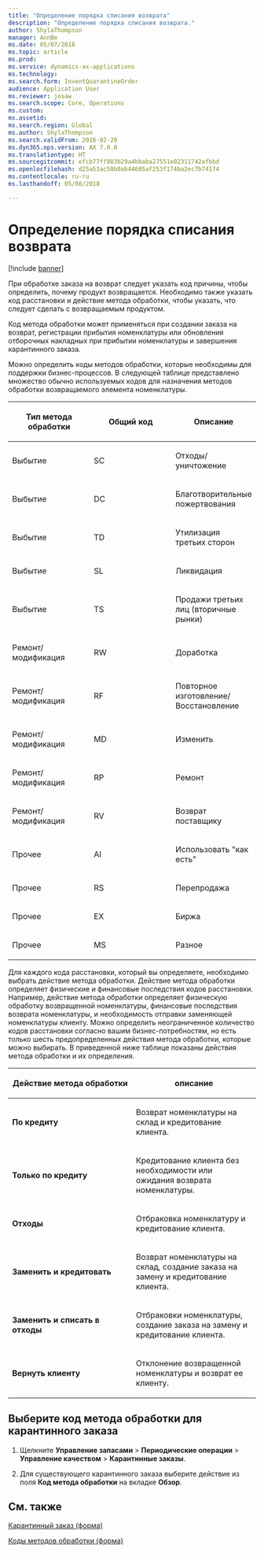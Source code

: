 ```yaml
---
title: "Определение порядка списания возврата"
description: "Определение порядка списания возврата."
author: ShylaThompson
manager: AnnBe
ms.date: 05/07/2018
ms.topic: article
ms.prod: 
ms.service: dynamics-ax-applications
ms.technology: 
ms.search.form: InventQuarantineOrder
audience: Application User
ms.reviewer: josaw
ms.search.scope: Core, Operations
ms.custom: 
ms.assetid: 
ms.search.region: Global
ms.author: ShylaThompson
ms.search.validFrom: 2016-02-28
ms.dyn365.ops.version: AX 7.0.0
ms.translationtype: HT
ms.sourcegitcommit: efcb77ff883b29a4bbaba27551e02311742afbbd
ms.openlocfilehash: d25a53ac58b0ab44605af253f174ba2ec7b74174
ms.contentlocale: ru-ru
ms.lasthandoff: 05/08/2018

---
```


# <a name="specify-how-to-dispose-of-returned-items"></a>Определение порядка списания возврата 

[!include [banner](../includes/banner.md)]


При обработке заказа на возврат следует указать код причины, чтобы определить, почему продукт возвращается. Необходимо также указать код расстановки и действие метода обработки, чтобы указать, что следует сделать с возвращаемым продуктом.

Код метода обработки может применяться при создании заказа на возврат, регистрации прибытия номенклатуры или обновления отборочных накладных при прибытии номенклатуры и завершения карантинного заказа.

Можно определить коды методов обработки, которые необходимы для поддержки бизнес-процессов. В следующей таблице представлено множество обычно используемых кодов для назначения методов обработки возвращаемого элемента номенклатуры.

<table>
<colgroup>
<col style="width: 33%" />
<col style="width: 33%" />
<col style="width: 33%" />
</colgroup>
<thead>
<tr class="header">
<th><p>Тип метода обработки</p></th>
<th><p>Общий код</p></th>
<th><p>Описание</p></th>
</tr>
</thead>
<tbody>
<tr class="odd">
<td><p>Выбытие</p></td>
<td><p>SC</p></td>
<td><p>Отходы/уничтожение</p></td>
</tr>
<tr class="even">
<td><p>Выбытие</p></td>
<td><p>DC</p></td>
<td><p>Благотворительные пожертвования</p></td>
</tr>
<tr class="odd">
<td><p>Выбытие</p></td>
<td><p>TD</p></td>
<td><p>Утилизация третьих сторон</p></td>
</tr>
<tr class="even">
<td><p>Выбытие</p></td>
<td><p>SL</p></td>
<td><p>Ликвидация</p></td>
</tr>
<tr class="odd">
<td><p>Выбытие</p></td>
<td><p>TS</p></td>
<td><p>Продажи третьих лиц (вторичные рынки)</p></td>
</tr>
<tr class="even">
<td><p>Ремонт/модификация</p></td>
<td><p>RW</p></td>
<td><p>Доработка</p></td>
</tr>
<tr class="odd">
<td><p>Ремонт/модификация</p></td>
<td><p>RF</p></td>
<td><p>Повторное изготовление/Восстановление</p></td>
</tr>
<tr class="even">
<td><p>Ремонт/модификация</p></td>
<td><p>MD</p></td>
<td><p>Изменить</p></td>
</tr>
<tr class="odd">
<td><p>Ремонт/модификация</p></td>
<td><p>RP</p></td>
<td><p>Ремонт</p></td>
</tr>
<tr class="even">
<td><p>Ремонт/модификация</p></td>
<td><p>RV</p></td>
<td><p>Возврат поставщику</p></td>
</tr>
<tr class="odd">
<td><p>Прочее</p></td>
<td><p>AI</p></td>
<td><p>Использовать "как есть"</p></td>
</tr>
<tr class="even">
<td><p>Прочее</p></td>
<td><p>RS</p></td>
<td><p>Перепродажа</p></td>
</tr>
<tr class="odd">
<td><p>Прочее</p></td>
<td><p>EX</p></td>
<td><p>Биржа</p></td>
</tr>
<tr class="even">
<td><p>Прочее</p></td>
<td><p>MS</p></td>
<td><p>Разное</p></td>
</tr>
</tbody>
</table>


Для каждого кода расстановки, который вы определяете, необходимо выбрать действие метода обработки. Действие метода обработки определяет физические и финансовые последствия кодов расстановки. Например, действие метода обработки определяет физическую обработку возвращенной номенклатуры, финансовые последствия возврата номенклатуры, и необходимость отправки заменяющей номенклатуры клиенту. Можно определить неограниченное количество кодов расстановки согласно вашим бизнес-потребностям, но есть только шесть предопределенных действия метода обработки, которые можно выбирать. В приведенной ниже таблице показаны действия метода обработки и их определения.

<table>
<colgroup>
<col style="width: 50%" />
<col style="width: 50%" />
</colgroup>
<thead>
<tr class="header">
<th><p>Действие метода обработки</p></th>
<th><p>описание</p></th>
</tr>
</thead>
<tbody>
<tr class="odd">
<td><p><strong>По кредиту</strong></p></td>
<td><p>Возврат номенклатуры на склад и кредитование клиента.</p></td>
</tr>
<tr class="even">
<td><p><strong>Только по кредиту</strong></p></td>
<td><p>Кредитование клиента без необходимости или ожидания возврата номенклатуры.</p></td>
</tr>
<tr class="odd">
<td><p><strong>Отходы</strong></p></td>
<td><p>Отбраковка номенклатуру и кредитование клиента.</p></td>
</tr>
<tr class="even">
<td><p><strong>Заменить и кредитовать</strong></p></td>
<td><p>Возврат номенклатуры на склад, создание заказа на замену и кредитование клиента.</p></td>
</tr>
<tr class="odd">
<td><p><strong>Заменить и списать в отходы</strong></p></td>
<td><p>Отбраковки номенклатуры, создание заказа на замену и кредитование клиента.</p></td>
</tr>
<tr class="even">
<td><p><strong>Вернуть клиенту</strong></p></td>
<td><p>Отклонение возвращенной номенклатуры и возврат ее клиенту.</p></td>
</tr>
</tbody>
</table>


## <a name="select-a-disposition-code-for-a-quarantine-order"></a>Выберите код метода обработки для карантинного заказа

1.  Щелкните **Управление запасами** \> **Периодические операции** \> **Управление качеством** \> **Карантинные заказы**.

2.  Для существующего карантинного заказа выберите действие из поля **Код метода обработки** на вкладке **Обзор**.



## <a name="see-also"></a>См. также

[Карантинный заказ (форма)](https://technet.microsoft.com/en-us/library/aa554073(v=ax.60))

[Коды методов обработки (форма)](https://technet.microsoft.com/en-us/library/hh597113\(v=ax.60\))

  



